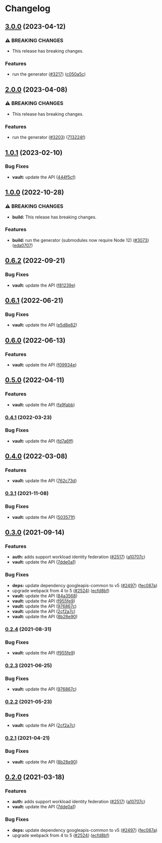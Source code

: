 # Changelog

## [3.0.0](https://github.com/googleapis/google-api-nodejs-client/compare/vault-v2.0.0...vault-v3.0.0) (2023-04-12)


### ⚠ BREAKING CHANGES

* This release has breaking changes.

### Features

* run the generator ([#3217](https://github.com/googleapis/google-api-nodejs-client/issues/3217)) ([c050a5c](https://github.com/googleapis/google-api-nodejs-client/commit/c050a5cd95349dfd74850b2ce004d17eb7f29f50))

## [2.0.0](https://github.com/googleapis/google-api-nodejs-client/compare/vault-v1.0.1...vault-v2.0.0) (2023-04-08)


### ⚠ BREAKING CHANGES

* This release has breaking changes.

### Features

* run the generator ([#3203](https://github.com/googleapis/google-api-nodejs-client/issues/3203)) ([713224f](https://github.com/googleapis/google-api-nodejs-client/commit/713224fe0271843ea61b5d5cbd434ed2aa7b4d69))

## [1.0.1](https://github.com/googleapis/google-api-nodejs-client/compare/vault-v1.0.0...vault-v1.0.1) (2023-02-10)


### Bug Fixes

* **vault:** update the API ([444f5cf](https://github.com/googleapis/google-api-nodejs-client/commit/444f5cf5299dd0519c48f4ff756ef8d540db0285))

## [1.0.0](https://github.com/googleapis/google-api-nodejs-client/compare/vault-v0.6.2...vault-v1.0.0) (2022-10-28)


### ⚠ BREAKING CHANGES

* **build:** This release has breaking changes.

### Features

* **build:** run the generator (submodules now require Node 12) ([#3073](https://github.com/googleapis/google-api-nodejs-client/issues/3073)) ([eda0707](https://github.com/googleapis/google-api-nodejs-client/commit/eda07079dadab46a80b6f9ede618f4f43030169e))

## [0.6.2](https://github.com/googleapis/google-api-nodejs-client/compare/vault-v0.6.1...vault-v0.6.2) (2022-09-21)


### Bug Fixes

* **vault:** update the API ([f81239e](https://github.com/googleapis/google-api-nodejs-client/commit/f81239efc32a94950d6359418c5f37540120981a))

## [0.6.1](https://github.com/googleapis/google-api-nodejs-client/compare/vault-v0.6.0...vault-v0.6.1) (2022-06-21)


### Bug Fixes

* **vault:** update the API ([e5d8e82](https://github.com/googleapis/google-api-nodejs-client/commit/e5d8e8227464d6c52b3441606635da3c0381f80d))

## [0.6.0](https://github.com/googleapis/google-api-nodejs-client/compare/vault-v0.5.0...vault-v0.6.0) (2022-06-13)


### Features

* **vault:** update the API ([f09934e](https://github.com/googleapis/google-api-nodejs-client/commit/f09934e0f10b972188f6136674c4fed2107dc84b))

## [0.5.0](https://github.com/googleapis/google-api-nodejs-client/compare/vault-v0.4.1...vault-v0.5.0) (2022-04-11)


### Features

* **vault:** update the API ([fa9fabb](https://github.com/googleapis/google-api-nodejs-client/commit/fa9fabbf7c84ad0020c5441d76d689bf260ad704))

### [0.4.1](https://github.com/googleapis/google-api-nodejs-client/compare/vault-v0.4.0...vault-v0.4.1) (2022-03-23)


### Bug Fixes

* **vault:** update the API ([fd7a6ff](https://github.com/googleapis/google-api-nodejs-client/commit/fd7a6ff5f47969279dd9156cfb2d8f436e894011))

## [0.4.0](https://github.com/googleapis/google-api-nodejs-client/compare/vault-v0.3.1...vault-v0.4.0) (2022-03-08)


### Features

* **vault:** update the API ([762c73d](https://github.com/googleapis/google-api-nodejs-client/commit/762c73d5485d65c9ead00d6da47ec2802ffae7ca))

### [0.3.1](https://www.github.com/googleapis/google-api-nodejs-client/compare/vault-v0.3.0...vault-v0.3.1) (2021-11-08)


### Bug Fixes

* **vault:** update the API ([503571f](https://www.github.com/googleapis/google-api-nodejs-client/commit/503571f69e11d3e50438d0a8a7c24c22b2a66825))

## [0.3.0](https://www.github.com/googleapis/google-api-nodejs-client/compare/vault-v0.2.4...vault-v0.3.0) (2021-09-14)


### Features

* **auth:** adds support workload identity federation ([#2517](https://www.github.com/googleapis/google-api-nodejs-client/issues/2517)) ([a10707c](https://www.github.com/googleapis/google-api-nodejs-client/commit/a10707c477759e7c9ef6360a2fe800856fb600c1))
* **vault:** update the API ([7dde0a1](https://www.github.com/googleapis/google-api-nodejs-client/commit/7dde0a148532f9092ac9d10b208ef51e043fd1ea))


### Bug Fixes

* **deps:** update dependency googleapis-common to v5 ([#2497](https://www.github.com/googleapis/google-api-nodejs-client/issues/2497)) ([fec087a](https://www.github.com/googleapis/google-api-nodejs-client/commit/fec087abcf3d994dd41c3ffa0a0c12b1f9f09dae))
* upgrade webpack from 4 to 5  ([#2524](https://www.github.com/googleapis/google-api-nodejs-client/issues/2524)) ([ecfd8bf](https://www.github.com/googleapis/google-api-nodejs-client/commit/ecfd8bfcd06e1beabff7ec9a8c4000222379eb8d))
* **vault:** update the API ([84a3568](https://www.github.com/googleapis/google-api-nodejs-client/commit/84a3568ded3abcca3391622a2f90274f5bdd48a9))
* **vault:** update the API ([f955fe9](https://www.github.com/googleapis/google-api-nodejs-client/commit/f955fe96ed490c369f8dd6689735c2ef323be337))
* **vault:** update the API ([976867c](https://www.github.com/googleapis/google-api-nodejs-client/commit/976867c2c04e07876fce34271e58e977b1b36426))
* **vault:** update the API ([2cf2a7c](https://www.github.com/googleapis/google-api-nodejs-client/commit/2cf2a7c4b800d1cda7c84999dda8563989c92f08))
* **vault:** update the API ([8b28e90](https://www.github.com/googleapis/google-api-nodejs-client/commit/8b28e90918736c14e7edafc9d659384967e7aa8c))

### [0.2.4](https://www.github.com/googleapis/google-api-nodejs-client/compare/vault-v0.2.3...vault-v0.2.4) (2021-08-31)


### Bug Fixes

* **vault:** update the API ([f955fe9](https://www.github.com/googleapis/google-api-nodejs-client/commit/f955fe96ed490c369f8dd6689735c2ef323be337))

### [0.2.3](https://www.github.com/googleapis/google-api-nodejs-client/compare/vault-v0.2.2...vault-v0.2.3) (2021-06-25)


### Bug Fixes

* **vault:** update the API ([976867c](https://www.github.com/googleapis/google-api-nodejs-client/commit/976867c2c04e07876fce34271e58e977b1b36426))

### [0.2.2](https://www.github.com/googleapis/google-api-nodejs-client/compare/vault-v0.2.1...vault-v0.2.2) (2021-05-23)


### Bug Fixes

* **vault:** update the API ([2cf2a7c](https://www.github.com/googleapis/google-api-nodejs-client/commit/2cf2a7c4b800d1cda7c84999dda8563989c92f08))

### [0.2.1](https://www.github.com/googleapis/google-api-nodejs-client/compare/vault-v0.2.0...vault-v0.2.1) (2021-04-21)


### Bug Fixes

* **vault:** update the API ([8b28e90](https://www.github.com/googleapis/google-api-nodejs-client/commit/8b28e90918736c14e7edafc9d659384967e7aa8c))

## [0.2.0](https://www.github.com/googleapis/google-api-nodejs-client/compare/vault-v0.1.0...vault-v0.2.0) (2021-03-18)


### Features

* **auth:** adds support workload identity federation ([#2517](https://www.github.com/googleapis/google-api-nodejs-client/issues/2517)) ([a10707c](https://www.github.com/googleapis/google-api-nodejs-client/commit/a10707c477759e7c9ef6360a2fe800856fb600c1))
* **vault:** update the API ([7dde0a1](https://www.github.com/googleapis/google-api-nodejs-client/commit/7dde0a148532f9092ac9d10b208ef51e043fd1ea))


### Bug Fixes

* **deps:** update dependency googleapis-common to v5 ([#2497](https://www.github.com/googleapis/google-api-nodejs-client/issues/2497)) ([fec087a](https://www.github.com/googleapis/google-api-nodejs-client/commit/fec087abcf3d994dd41c3ffa0a0c12b1f9f09dae))
* upgrade webpack from 4 to 5  ([#2524](https://www.github.com/googleapis/google-api-nodejs-client/issues/2524)) ([ecfd8bf](https://www.github.com/googleapis/google-api-nodejs-client/commit/ecfd8bfcd06e1beabff7ec9a8c4000222379eb8d))
